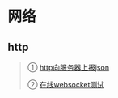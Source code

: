 # 网络

## http

>  ① [http向服务器上报json](https://gist.github.com/jay/2a6c54cc6da442489561)
>
>  ② [在线websocket测试](http://coolaf.com/tool/chattest)

